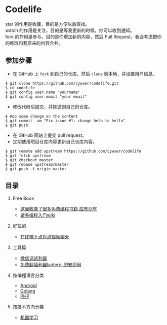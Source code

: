 Codelife
==============================================

star 的作用是收藏，目的是方便以后查找。  
watch 的作用是关注，目的是等我更新的时候，你可以收到通知。  
fork 的作用是参与，目的是你增加新的内容，然后 Pull Request，我会考虑把你的修改和我原来的内容合并。  

## 参加步骤
* 在 GitHub 上 `fork` 到自己的仓库，然后 `clone` 到本地，并设置用户信息。
```
$ git clone https://github.com/cywxer/codelife.git
$ cd codelife
$ git config user.name "yourname"
$ git config user.email "your email"
```
* 修改代码后提交，并推送到自己的仓库。
```
$ #do some change on the content
$ git commit -am "Fix issue #1: change helo to hello"
$ git push
```
* 在 GitHub 网站上提交 pull request。
* 定期使用项目仓库内容更新自己仓库内容。
```
$ git remote add upstream https://github.com/cywxer/codelife
$ git fetch upstream
$ git checkout master
$ git rebase upstream/master
$ git push -f origin master
```




## 目录

1. Free Book
   * [这里收录了很多免费编程书籍,应有尽有](https://github.com/justjavac/free-programming-books-zh_CN)
   * [诸多编程入门wiki](http://wiki.jikexueyuan.com/)

1. 好玩的
   * [在终端下点对点视频聊天](https://github.com/mofarrell/p2pvc)

1. 工具篇

   * [微信调试利器](http://blog.qqbrowser.cc/)
   * [免费翻墙利器lantern-即安即用](https://github.com/getlantern/lantern)
   
1. 按编程语言分类

   * [Android](/android)
   * [Golang](/golang)
   * [PHP](/php)
   
1. 按技术方向分类
   
   * [机器学习](/machine-learing)






